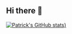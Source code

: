 ## Hi there 👋

[![Patrick's GitHub stats](https://github-readme-stats.vercel.app/api?username=patrickfleith&hide=contribs,prs))](https://github.com/patrickfleith/github-readme-stats)

<!--
**patrickfleith/patrickfleith** is a ✨ _special_ ✨ repository because its `README.md` (this file) appears on your GitHub profile.

Here are some ideas to get you started:

- 🔭 I’m currently working on ...
- 🌱 I’m currently learning ...
- 👯 I’m looking to collaborate on ...
- 🤔 I’m looking for help with ...
- 💬 Ask me about ...
- 📫 How to reach me: ...
- 😄 Pronouns: ...
- ⚡ Fun fact: ...
-->

